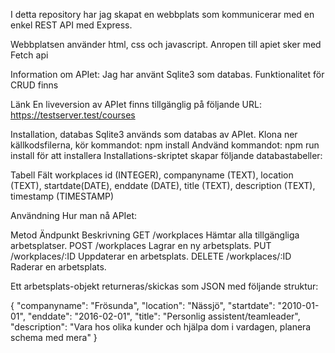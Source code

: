 I detta repository har jag skapat en webbplats som kommunicerar med en enkel REST API med Express.

Webbplatsen använder html, css och javascript. Anropen till apiet sker med Fetch api

Information om APIet:
Jag har använt Sqlite3 som databas. 
Funktionalitet för CRUD finns

Länk
En liveversion av APIet finns tillgänglig på följande URL: https://testserver.test/courses

Installation, databas
Sqlite3 används som databas av APIet. Klona ner källkodsfilerna, kör kommandot: npm install 
Andvänd kommandot: npm run install för att installera Installations-skriptet skapar följande databastabeller:

Tabell   	Fält
workplaces	id (INTEGER), companyname (TEXT), location (TEXT), startdate(DATE), enddate (DATE), title (TEXT), description (TEXT), timestamp (TIMESTAMP)

Användning
Hur man nå APIet:

Metod	Ändpunkt	    Beskrivning
GET	    /workplaces	    Hämtar alla tillgängliga arbetsplatser.
POST	/workplaces	    Lagrar en ny arbetsplats.
PUT	    /workplaces/:ID	Uppdaterar en arbetsplats. 
DELETE	/workplaces/:ID	Raderar en arbetsplats.


Ett arbetsplats-objekt returneras/skickas som JSON med följande struktur:

{
   "companyname": "Frösunda",
   "location": "Nässjö",
   "startdate": "2010-01-01",
   "enddate": "2016-02-01",
   "title": "Personlig assistent/teamleader",
   "description": "Vara hos olika kunder och hjälpa dom i vardagen, planera schema med mera"
}